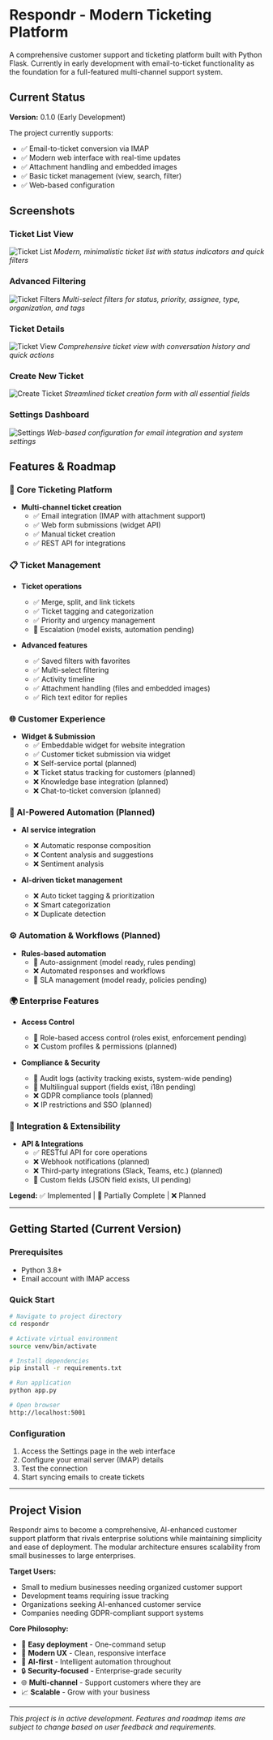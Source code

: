 # Respondr - Modern Ticketing Platform

A comprehensive customer support and ticketing platform built with Python Flask. Currently in early development with email-to-ticket functionality as the foundation for a full-featured multi-channel support system.

## Current Status

**Version:** 0.1.0 (Early Development)

The project currently supports:
- ✅ Email-to-ticket conversion via IMAP
- ✅ Modern web interface with real-time updates
- ✅ Attachment handling and embedded images
- ✅ Basic ticket management (view, search, filter)
- ✅ Web-based configuration

## Screenshots

### Ticket List View
![Ticket List](screenshots/ticket_list.png)
*Modern, minimalistic ticket list with status indicators and quick filters*

### Advanced Filtering
![Ticket Filters](screenshots/tickets_filter.png)
*Multi-select filters for status, priority, assignee, type, organization, and tags*

### Ticket Details
![Ticket View](screenshots/ticket_view.png)
*Comprehensive ticket view with conversation history and quick actions*

### Create New Ticket
![Create Ticket](screenshots/create_ticket_form.png)
*Streamlined ticket creation form with all essential fields*

### Settings Dashboard
![Settings](screenshots/settings_dashboard.png)
*Web-based configuration for email integration and system settings*

## Features & Roadmap

### 🎯 Core Ticketing Platform
- **Multi-channel ticket creation**
  - ✅ Email integration (IMAP with attachment support)
  - ✅ Web form submissions (widget API)
  - ✅ Manual ticket creation
  - ✅ REST API for integrations

### 📋 Ticket Management
- **Ticket operations**
  - ✅ Merge, split, and link tickets
  - ✅ Ticket tagging and categorization
  - ✅ Priority and urgency management
  - 🚧 Escalation (model exists, automation pending)

- **Advanced features**
  - ✅ Saved filters with favorites
  - ✅ Multi-select filtering
  - ✅ Activity timeline
  - ✅ Attachment handling (files and embedded images)
  - ✅ Rich text editor for replies

### 🌐 Customer Experience
- **Widget & Submission**
  - ✅ Embeddable widget for website integration
  - ✅ Customer ticket submission via widget
  - ❌ Self-service portal (planned)
  - ❌ Ticket status tracking for customers (planned)
  - ❌ Knowledge base integration (planned)
  - ❌ Chat-to-ticket conversion (planned)

### 🤖 AI-Powered Automation (Planned)
- **AI service integration**
  - ❌ Automatic response composition
  - ❌ Content analysis and suggestions
  - ❌ Sentiment analysis

- **AI-driven ticket management**
  - ❌ Auto ticket tagging & prioritization
  - ❌ Smart categorization
  - ❌ Duplicate detection

### ⚙️ Automation & Workflows (Planned)
- **Rules-based automation**
  - 🚧 Auto-assignment (model ready, rules pending)
  - ❌ Automated responses and workflows
  - 🚧 SLA management (model ready, policies pending)

### 🌍 Enterprise Features
- **Access Control**
  - 🚧 Role-based access control (roles exist, enforcement pending)
  - ❌ Custom profiles & permissions (planned)

- **Compliance & Security**
  - 🚧 Audit logs (activity tracking exists, system-wide pending)
  - 🚧 Multilingual support (fields exist, i18n pending)
  - ❌ GDPR compliance tools (planned)
  - ❌ IP restrictions and SSO (planned)

### 🔗 Integration & Extensibility
- **API & Integrations**
  - ✅ RESTful API for core operations
  - ❌ Webhook notifications (planned)
  - ❌ Third-party integrations (Slack, Teams, etc.) (planned)
  - 🚧 Custom fields (JSON field exists, UI pending)

**Legend:** ✅ Implemented | 🚧 Partially Complete | ❌ Planned

---

## Getting Started (Current Version)

### Prerequisites
- Python 3.8+
- Email account with IMAP access

### Quick Start
```bash
# Navigate to project directory
cd respondr

# Activate virtual environment
source venv/bin/activate

# Install dependencies
pip install -r requirements.txt

# Run application
python app.py

# Open browser
http://localhost:5001
```

### Configuration
1. Access the Settings page in the web interface
2. Configure your email server (IMAP) details
3. Test the connection
4. Start syncing emails to create tickets

---

## Project Vision

Respondr aims to become a comprehensive, AI-enhanced customer support platform that rivals enterprise solutions while maintaining simplicity and ease of deployment. The modular architecture ensures scalability from small businesses to large enterprises.

**Target Users:**
- Small to medium businesses needing organized customer support
- Development teams requiring issue tracking
- Organizations seeking AI-enhanced customer service
- Companies needing GDPR-compliant support systems

**Core Philosophy:**
- 🚀 **Easy deployment** - One-command setup
- 🎨 **Modern UX** - Clean, responsive interface
- 🤖 **AI-first** - Intelligent automation throughout
- 🔒 **Security-focused** - Enterprise-grade security
- 🌐 **Multi-channel** - Support customers where they are
- 📈 **Scalable** - Grow with your business

---

*This project is in active development. Features and roadmap items are subject to change based on user feedback and requirements.*